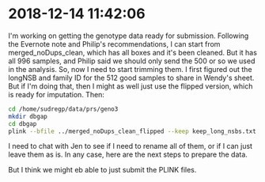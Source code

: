 # 2018-12-14 11:42:06

I'm working on getting the genotype data ready for submission. Following the
Evernote note and Philip's recommendations, I can start from
merged_noDups_clean, which has all boxes and it's been cleaned. But it has all
996 samples, and Philip said we should only send the 500 or so we used in the
analysis. So, now I need to start trimming them. I first figured out the longNSB
and family ID for the 512 good samples to share in Wendy's sheet. But if I'm
doing that, then I might as well just use the flipped version, which is ready
for imputation. Then:

```bash
cd /home/sudregp/data/prs/geno3
mkdir dbgap
cd dbgap
plink --bfile ../merged_noDups_clean_flipped --keep keep_long_nsbs.txt --make-bed --out dbGaP
```

I need to chat with Jen to see if I need to rename all of them, or if I can just
leave them as is. In any case, here are the next steps to prepare the data.

But I think we might eb able to just submit the PLINK files.

